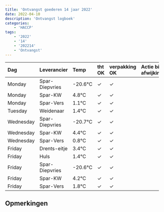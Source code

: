 ```yaml
---
title: 'Ontvangst goederen 14 jaar 2022'
date: 2022-04-10
description: 'Ontvangst logboek'
categories:
    - 'HACCP'
tags:
    - '2022'
    - '14'
    - '202214'
    - 'Ontvangst'
---
```

| Dag | Leverancier | Temp | tht OK | verpakking OK | Actie bij afwijking | Controle door |
|:---|:---|:---|:---|:---|:---|:---|
| Monday | Spar-Diepvries | -20.6°C | &check; | &check; | | DPater |
| Monday | Spar-KW | 4.8°C | &check; | &check; | | DPater |
| Monday | Spar-Vers | 1.1°C | &check; | &check; | | DPater |
| Tuesday | Weidenaar | 1.4°C | &check; | &check; | | DPater |
| Wednesday | Spar-Diepvries | -20.7°C | &check; | &check; | | WPater |
| Wednesday | Spar-KW | 4.4°C | &check; | &check; | | WPater |
| Wednesday | Spar-Vers | 0.8°C | &check; | &check; | | WPater |
| Friday | Drents-eitje | 3.4°C | &check; | &check; | | WPater |
| Friday | Huls | 1.4°C | &check; | &check; | | WPater |
| Friday | Spar-Diepvries | -20.6°C | &check; | &check; | | WPater |
| Friday | Spar-KW | 4.2°C | &check; | &check; | | WPater |
| Friday | Spar-Vers | 1.8°C | &check; | &check; | | WPater |

## Opmerkingen


